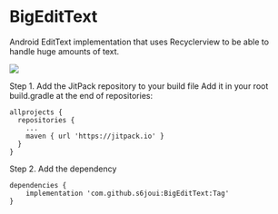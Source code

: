 # BigEditText
Android EditText implementation that uses Recyclerview to be able to handle huge amounts of text.

[![](https://jitpack.io/v/s6joui/BigEditText.svg)](https://jitpack.io/#s6joui/BigEditText)


Step 1. Add the JitPack repository to your build file
Add it in your root build.gradle at the end of repositories:
```
allprojects {
  repositories {
    ...
    maven { url 'https://jitpack.io' }
  }
}
```
Step 2. Add the dependency
```
dependencies {
    implementation 'com.github.s6joui:BigEditText:Tag'
}
```

